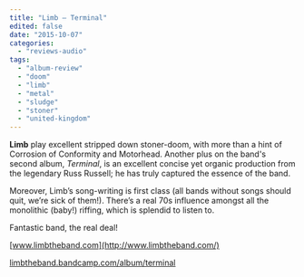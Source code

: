 ```yaml
---
title: "Limb – Terminal"
edited: false
date: "2015-10-07"
categories:
  - "reviews-audio"
tags:
  - "album-review"
  - "doom"
  - "limb"
  - "metal"
  - "sludge"
  - "stoner"
  - "united-kingdom"
---
```


**Limb** play excellent stripped down stoner-doom, with more than a hint of Corrosion of Conformity and Motorhead. Another plus on the band's second album, _Terminal_, is an excellent concise yet organic production from the legendary Russ Russell; he has truly captured the essence of the band.

Moreover, Limb’s song-writing is first class (all bands without songs should quit, we’re sick of them!). There’s a real 70s influence amongst all the monolithic (baby!) riffing, which is splendid to listen to.

Fantastic band, the real deal!

[www.limbtheband.com](http://www.limbtheband.com/)

[limbtheband.bandcamp.com/album/terminal](https://limbtheband.bandcamp.com/album/terminal)
